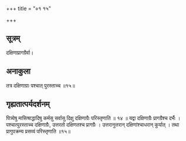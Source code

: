 +++
title = "०१ १५"

+++
## सूत्रम्
दक्षिणाप्रागग्रैर्वा।
## अनाकुला
तत्र दक्षिणाग्राः पश्चात् पुरस्ताच्च ॥१५॥

## गृह्यतात्पर्यदर्शनम्
पित्र्येषु मासिश्राद्धादिषु कर्मसु सर्वासु दिक्षु दक्षिणाग्रैः परिस्तृणाति ॥ १४ ॥
यद्वा दक्षिणाग्रैः प्रागग्रैश्च दर्भैः ।
पश्चात्पुरस्ताच्च दक्षिणाग्रैः, उत्तरतो दक्षिणतश्च प्रागग्रैः ।
उत्तरानुत्तरान् दक्षिणांश्चाधरान् कुर्यात् ।
तथा प्रागुपक्रम्य प्रसव्यं परिस्तृणाति ॥१५॥
